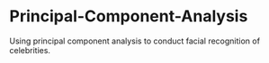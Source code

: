 # Principal-Component-Analysis
Using principal component analysis to conduct facial recognition of celebrities. 
